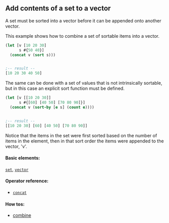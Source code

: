 <!---
  This markdown file was generated. Do not edit.
  -->

## Add contents of a set to a vector

A set must be sorted into a vector before it can be appended onto another vector.

This example shows how to combine a set of sortable items into a vector.

```clojure
(let [v [10 20 30]
      s #{50 40}]
  (concat v (sort s)))


;-- result --
[10 20 30 40 50]
```

The same can be done with a set of values that is not intrinsically sortable, but in this case an explicit sort function must be defined.

```clojure
(let [v [[10 20 30]]
      s #{[60] [40 50] [70 80 90]}]
  (concat v (sort-by [e s] (count e))))


;-- result --
[[10 20 30] [60] [40 50] [70 80 90]]
```

Notice that the items in the set were first sorted based on the number of items in the element, then in that sort order the items were appended to the vector, 'v'.

#### Basic elements:

[`set`](../halite-basic-syntax-reference.md#set), [`vector`](../halite-basic-syntax-reference.md#vector)

#### Operator reference:

* [`concat`](../halite-full-reference.md#concat)


#### How tos:

* [combine](combine.md)


